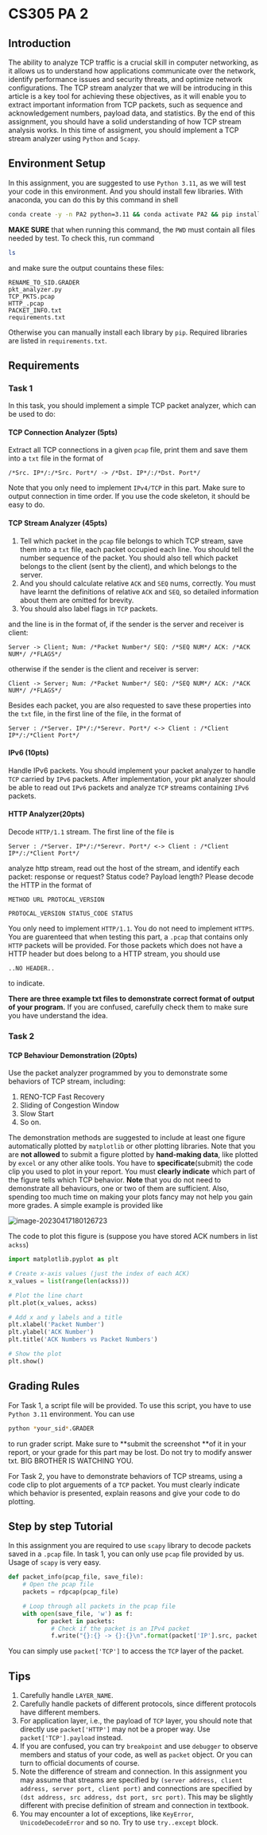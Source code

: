 # CS305 PA 2

## Introduction

The ability to analyze TCP traffic is a crucial skill in computer networking, as it allows us to understand how applications communicate over the network, identify performance issues and security threats, and optimize network configurations. The TCP stream analyzer that we will be introducing in this article is a key tool for achieving these objectives, as it will enable you to extract important information from TCP packets, such as sequence and acknowledgement numbers, payload data, and statistics. By the end of this assignment, you should have a solid understanding of how TCP stream analysis works. In this time of assigment, you should implement a TCP stream analyzer using `Python` and `Scapy`.

## Environment Setup

In this assignment, you are suggested to use `Python 3.11`, as we will test your code in this environment. And you should install few libraries. With anaconda, you can do this by this command in shell

```zsh
conda create -y -n PA2 python=3.11 && conda activate PA2 && pip install -r requirements.txt
```

**MAKE SURE** that when running this command, the `PWD` must contain all files needed by test. To check this, run command

```zsh
ls
```

and make sure the output countains these files:

```
RENAME_TO_SID.GRADER
pkt_analyzer.py
TCP_PKTS.pcap
HTTP_.pcap
PACKET_INFO.txt
requirements.txt
```

Otherwise you can manually install each library by `pip`. Required libraries are listed in `requirements.txt`.

## Requirements

### Task 1

In this task, you should implement a simple TCP packet analyzer, which can be used to do:

#### TCP Connection Analyzer (5pts)

Extract all TCP connections in a given `pcap` file, print them and save them into a `txt` file in the format of

```
/*Src. IP*/:/*Src. Port*/ -> /*Dst. IP*/:/*Dst. Port*/
```

Note that you only need to implement `IPv4/TCP` in this part. Make sure to output connection in time order. If you use the code skeleton, it should be easy to do.

#### TCP Stream Analyzer (45pts)

1. Tell which packet in the `pcap` file belongs to which TCP stream, save them into a `txt` file, each packet occupied each line. You should tell the number sequence of the packet. You should also tell which packet belongs to the client (sent by the client), and which belongs to the server.
2. And you should calculate relative `ACK` and `SEQ` nums, correctly. You must have learnt the definitions of relative `ACK` and `SEQ`, so detailed information about them are omitted for brevity.
3. You should also label flags in `TCP` packets.

and the line is in the format of, if the sender is the server and receiver is client:

```
Server -> Client; Num: /*Packet Number*/ SEQ: /*SEQ NUM*/ ACK: /*ACK NUM*/ /*FLAGS*/
```

otherwise if the sender is the client and receiver is server:

```
Client -> Server; Num: /*Packet Number*/ SEQ: /*SEQ NUM*/ ACK: /*ACK NUM*/ /*FLAGS*/
```

Besides each packet, you are also requested to save these properties into the `txt` file, in the first line of the file, in the format of

```
Server : /*Server. IP*/:/*Serevr. Port*/ <-> Client : /*Client IP*/:/*Client Port*/
```

#### IPv6 (10pts) 

Handle IPv6 packets. You should implement your packet analyzer to handle `TCP` carried by `IPv6` packets. After implementation, your pkt analyzer should be able to read out `IPv6` packets and analyze `TCP` streams containing `IPv6` packets.

#### HTTP Analyzer(20pts) 

Decode `HTTP/1.1` stream. The first line of the file is

```
Server : /*Server. IP*/:/*Serevr. Port*/ <-> Client : /*Client IP*/:/*Client Port*/
```

analyze http stream, read out the host of the stream, and identify each packet: response or request? Status code? Payload length? Please decode the HTTP in the format of

```
METHOD URL PROTOCAL_VERSION
```

```
PROTOCAL_VERSION STATUS_CODE STATUS
```

You only need to implement `HTTP/1.1`. You do not need to implement `HTTPS`. You are guarenteed that when testing this part, a `.pcap` that contains only `HTTP` packets will be provided. For those packets which does not have a HTTP header but does belong to  a HTTP stream, you should use

```
..NO HEADER..
```

to indicate.

**There are three example txt files to demonstrate correct format of output of your program.** If you are confused, carefully check them to make sure you have understand the idea.

### Task 2

#### TCP Behaviour Demonstration (20pts)

Use the packet analyzer programmed by you to demonstrate some behaviors of TCP stream, including:

1. RENO-TCP Fast Recovery
2. Sliding of Congestion Window
3. Slow Start
4. So on.

The demonstration methods are suggested to include at least one figure automatically plotted by `matplotlib` or other plotting libraries. Note that you are **not allowed** to submit a figure plotted by **hand-making data**, like plotted by `excel` or any other alike tools. You have to **specificate**(submit) the code clip you used to plot in your report. You must **clearly indicate** which part of the figure tells which TCP behavior. **Note** that you do not need to demonstrate all behaviours, one or two of them are sufficient. Also, spending too much time on making your plots fancy may not help you gain more grades. A simple example is provided like

![image-20230417180126723](README.assets/image-20230417180126723-1725688.png)

The code to plot this figure is (suppose you have stored ACK numbers in list `ackss`)

```python
import matplotlib.pyplot as plt

# Create x-axis values (just the index of each ACK)
x_values = list(range(len(ackss)))

# Plot the line chart
plt.plot(x_values, ackss)

# Add x and y labels and a title
plt.xlabel('Packet Number')
plt.ylabel('ACK Number')
plt.title('ACK Numbers vs Packet Numbers')

# Show the plot
plt.show()
```

## Grading Rules

For Task 1, a script file will be provided. To use this script, you have to use `Python 3.11` environment. You can use

```zsh
python *your_sid*.GRADER
```

to run grader script. Make sure to **submit the screenshot **of it in your report, or your grade for this part may be lost. Do not try to modify answer txt. BIG BROTHER IS WATCHING YOU.

For Task 2, you have to demonstrate behaviors of TCP streams, using a code clip to plot arguements of a `TCP` packet. You must clearly indicate which behavior is presented, explain reasons and give your code to do plotting.

## Step by step Tutorial

In this assignment you are required to use `scapy` library to decode packets saved in a `.pcap` file. In task 1, you can only use `pcap` file provided by us. Usage of `scapy` is very easy.

```python
def packet_info(pcap_file, save_file):
    # Open the pcap file
    packets = rdpcap(pcap_file)

    # Loop through all packets in the pcap file
    with open(save_file, 'w') as f:
        for packet in packets:
            # Check if the packet is an IPv4 packet
            f.write("{}:{} -> {}:{}\n".format(packet['IP'].src, packet['TCP'].sport, packet['IP'].dst,packet['TCP'].dport))
```

You can simply use `packet['TCP']` to access the `TCP` layer of the packet.

## Tips

1. Carefully handle `LAYER_NAME`.
2. Carefully handle packets of different protocols, since different protocols have different members.
3. For application layer, i.e., the payload of `TCP` layer, you should note that directly use `packet['HTTP']` may not be a proper way. Use `packet['TCP'].payload` instead.
4. If you are confused, you can try `breakpoint` and use `debugger` to observe members and status of your code, as well as `packet` object. Or you can turn to official documents of course.
5. Note the difference of stream and connection. In this assignment you may assume that streams are specified by `(server address, client address, server port, client port)` and connections are specified by `(dst address, src address, dst port, src port)`. This may be slightly different with precise definition of stream and connection in textbook.
6. You may encounter a lot of exceptions, like `KeyError`, `UnicodeDecodeError`  and so no. Try to use `try..except` block.
